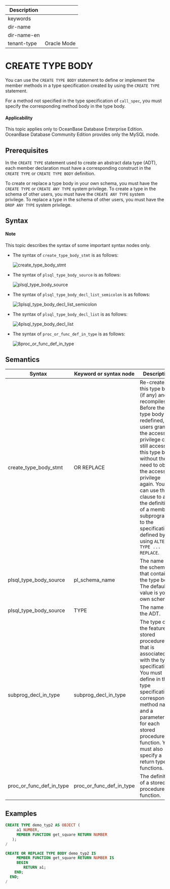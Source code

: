 | Description   |                 |
|---------------|-----------------|
| keywords      |                 |
| dir-name      |                 |
| dir-name-en   |                 |
| tenant-type   | Oracle Mode     |

# CREATE TYPE BODY

You can use the `CREATE TYPE BODY` statement to define or implement the member methods in a type specification created by using the `CREATE TYPE` statement.

For a method not specified in the type specification of `call_spec`, you must specify the corresponding method body in the type body.

  <main id="notice" >
    <h4>Applicability</h4>
    <p>This topic applies only to OceanBase Database Enterprise Edition. OceanBase Database Community Edition provides only the MySQL mode. </p>
  </main>

## Prerequisites

In the `CREATE TYPE` statement used to create an abstract data type (ADT), each member declaration must have a corresponding construct in the `CREATE TYPE` or `CREATE TYPE BODY` definition.

To create or replace a type body in your own schema, you must have the `CREATE TYPE` or `CREATE ANY TYPE` system privilege. To create a type in the schema of other users, you must have the `CREATE ANY TYPE` system privilege. To replace a type in the schema of other users, you must have the `DROP ANY TYPE` system privilege.

## Syntax

  <main id="notice" type='explain'>
    <h4>Note</h4>
    <p>This topic describes the syntax of some important syntax nodes only. </p>
  </main>

* The syntax of `create_type_body_stmt` is as follows:

   ![create_type_body_stmt](https://help-static-aliyun-doc.aliyuncs.com/assets/img/zh-CN/2537384161/p245172.png)

* The syntax of `plsql_type_body_source` is as follows:

   ![plsql_type_body_source](https://help-static-aliyun-doc.aliyuncs.com/assets/img/zh-CN/3537384161/p245179.png)

* The syntax of `plsql_type_body_decl_list_semicolon` is as follows:

   ![3plsql_type_body_decl_list_semicolon](https://help-static-aliyun-doc.aliyuncs.com/assets/img/zh-CN/3537384161/p245181.png)

* The syntax of `plsql_type_body_decl_list` is as follows:

   ![4plsql_type_body_decl_list](https://help-static-aliyun-doc.aliyuncs.com/assets/img/zh-CN/3537384161/p245185.png)

* The syntax of `proc_or_func_def_in_type` is as follows:

   ![8proc_or_func_def_in_type](https://help-static-aliyun-doc.aliyuncs.com/assets/img/zh-CN/3537384161/p245191.png)

## Semantics

| Syntax | Keyword or syntax node | Description |
|--------------------------|--------------------------|--------------------------------------------------------------------------------------------------------------------------------------------------------|
| create_type_body_stmt | OR REPLACE | Re-creates this type body (if any) and recompiles it. Before the type body is redefined, users granted the access privilege can still access this type body without the need to obtain the access privilege again. You can use this clause to add the definition of a member subprogram to the specification defined by using `ALTER TYPE ... REPLACE`.  |
| plsql_type_body_source | pl_schema_name | The name of the schema that contains the type body. The default value is your own schema.  |
| plsql_type_body_source | TYPE | The name of the ADT.  |
| subprog_decl_in_type | subprog_decl_in_type | The type of the feature or stored procedure that is associated with the type specification. You must define in the type specification a corresponding method name and a parameter list for each stored procedure or function. You must also specify a return type for functions.  |
| proc_or_func_def_in_type | proc_or_func_def_in_type | The definition of a stored procedure or function.  |

## Examples

```sql
CREATE TYPE demo_typ2 AS OBJECT (
     a1 NUMBER,
     MEMBER FUNCTION get_square RETURN NUMBER
   );
/

CREATE OR REPLACE TYPE BODY demo_typ2 IS
     MEMBER FUNCTION get_square RETURN NUMBER IS
     BEGIN
        RETURN a1;
    END;
  END;
/
```
